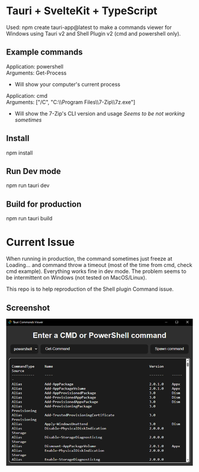 # Tauri + SvelteKit + TypeScript

Used: npm create tauri-app@latest to make a commands viewer for Windows using Tauri v2 and Shell Plugin v2 (cmd and powershell only).

## Example commands

Application: powershell  
Arguments: Get-Process
* Will show your computer's current process

Application: cmd  
Arguments: ["/C", "C:\\\\Program Files\\\\7-Zip\\\\7z.exe"]
* Will show the 7-Zip's CLI version and usage *Seems to be not working sometimes*

## Install

npm install

## Run Dev mode

npm run tauri dev

## Build for production

npm run tauri build

# Current Issue

When running in production, the command sometimes just freeze at Loading... and command throw a timeout (most of the time from cmd, check cmd example). Everything works fine in dev mode. The problem seems to be intermittent on Windows (not tested on MacOS/Linux).

This repo is to help reproduction of the Shell plugin Command issue.

## Screenshot

<img src="static/screenshot.png"/>